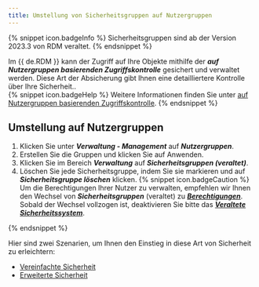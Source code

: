 ```yaml
---
title: Umstellung von Sicherheitsgruppen auf Nutzergruppen
---
```

{% snippet icon.badgeInfo %}
Sicherheitsgruppen sind ab der Version 2023.3 von RDM veraltet. 
{% endsnippet %}

Im {{ de.RDM }} kann der Zugriff auf Ihre Objekte mithilfe der ***auf Nutzergruppen basierenden Zugriffskontrolle*** gesichert und verwaltet werden. Diese Art der Absicherung gibt Ihnen eine detailliertere Kontrolle über Ihre Sicherheit..  
{% snippet icon.badgeHelp %}
Weitere Informationen finden Sie unter [auf Nutzergruppen basierenden Zugriffskontrolle](/rdm/windows/user-groups-based-access-control/). 
{% endsnippet %}  

## Umstellung auf Nutzergruppen
1. Klicken Sie unter ***Verwaltung - Management*** auf ***Nutzergruppen***. 
1. Erstellen Sie die Gruppen und klicken Sie auf Anwenden. 
1. Klicken Sie im Bereich ***Verwaltung*** auf ***Sicherheitsgruppen (veraltet)***. 
1. Löschen Sie jede Sicherheitsgruppe, indem Sie sie markieren und auf ***Sicherheitsgruppe löschen*** klicken. 
{% snippet icon.badgeCaution %}
Um die Berechtigungen Ihrer Nutzer zu verwalten, empfehlen wir Ihnen den Wechsel von ***Sicherheitsgruppen***
(veraltet) zu [***Berechtigungen***](/rdm/windows/user-groups-based-access-control/permissions/). Sobald der Wechsel vollzogen ist, deaktivieren Sie bitte das [***Veraltete Sicherheitssystem***](/kb/remote-desktop-manager/how-to-articles/migrate-legacy-security-permissions/).

{% endsnippet %}  

Hier sind zwei Szenarien, um Ihnen den Einstieg in diese Art von Sicherheit zu erleichtern:  

* [Vereinfachte Sicherheit ](/rdm/windows/user-groups-based-access-control/scenarios/simplified-security/)  
* [Erweiterte Sicherheit](/rdm/windows/user-groups-based-access-control/scenarios/advanced-security/)  

